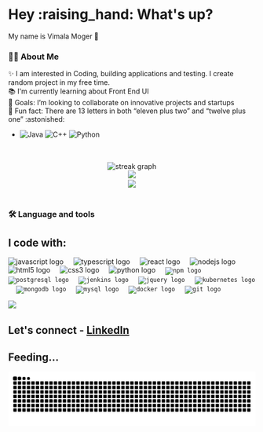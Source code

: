 <h1 align="left">Hey :raising_hand: What's up?</h1>
<p align="left">My name is Vimala Moger 👀</p>

<h3 align="left">👩‍💻  About Me</h3>

<p align="left">✨ I am interested in Coding, building applications and testing. I create random project in my free time. 
  <br>📚 I'm currently learning about Front End UI 
  <br>🎯 Goals:  I’m looking to collaborate on innovative projects and startups
  <br>🎲 Fun fact: There are 13 letters in both “eleven plus two” and “twelve plus one” :astonished:</p>

- ![Java](https://img.shields.io/badge/java-%23ED8B00.svg?style=for-the-badge&logo=openjdk&logoColor=white) ![C++](https://img.shields.io/badge/c++-%2300599C.svg?style=for-the-badge&logo=c%2B%2B&logoColor=white) ![Python](https://img.shields.io/badge/python-3670A0?style=for-the-badge&logo=python&logoColor=ffdd54)
 <br>
<div align="center">
  <br>
  <img src="https://streak-stats.demolab.com?user=VimalaMoger&locale=en&mode=daily&theme=dark&hide_border=false&border_radius=5&order=3" height="220" alt="streak graph"  />
  <br/>
  <img src="https://github-readme-stats.vercel.app/api/top-langs/?username=VimalaMoger&theme=aura&hide_border=true&include_all_commits=true&count_private=true&layout=compact" width="36%" />
 </br>
 <img width="440px" src="https://github-readme-activity-graph.vercel.app/graph?username=VimalaMoger&theme=github">
</div>
<br>
<h3 align="left">🛠 Language and tools</h3>
<h2 align="left"><b>I code with: </b></h2>
<div align="left">
  <img src="https://cdn.jsdelivr.net/gh/devicons/devicon/icons/javascript/javascript-original.svg" height="40" alt="javascript logo"  />
  <img width="12" />
  <img src="https://cdn.jsdelivr.net/gh/devicons/devicon/icons/typescript/typescript-original.svg" height="40" alt="typescript logo"  />
  <img width="12" />
  <img src="https://cdn.jsdelivr.net/gh/devicons/devicon/icons/react/react-original.svg" height="40" alt="react logo"  />
  <img width="12" />
  <img src="https://cdn.jsdelivr.net/gh/devicons/devicon/icons/nodejs/nodejs-original.svg" height="40" alt="nodejs logo"  />
  <img width="12" />  
  <img src="https://cdn.jsdelivr.net/gh/devicons/devicon/icons/html5/html5-original.svg" height="30" alt="html5 logo"  />
  <img width="12" />
  <img src="https://cdn.jsdelivr.net/gh/devicons/devicon/icons/css3/css3-original.svg" height="30" alt="css3 logo"  />
  <img width="12" />
  <img src="https://cdn.jsdelivr.net/gh/devicons/devicon/icons/python/python-original.svg" height="30" alt="python logo"  />
  <img width="12" />
  <code><img src="https://cdn.jsdelivr.net/gh/devicons/devicon/icons/npm/npm-original-wordmark.svg" height="30" alt="npm logo"  /></code>
  <img width="12" />
  <code><img src="https://cdn.jsdelivr.net/gh/devicons/devicon/icons/postgresql/postgresql-original.svg" height="30" alt="postgresql logo"  /></code>
  <img width="12" />
  <code><img src="https://skillicons.dev/icons?i=jenkins" height="30" alt="jenkins logo"  /></code>
  <img width="12" />
  <code><img src="https://cdn.jsdelivr.net/gh/devicons/devicon/icons/jquery/jquery-original.svg" height="30" alt="jquery logo"  /></code>
  <img width="12" />
  <code><img src="https://cdn.jsdelivr.net/gh/devicons/devicon/icons/kubernetes/kubernetes-plain.svg" height="30" alt="kubernetes logo"  /></code>
  <img width="12" />
  <code><img src="https://cdn.jsdelivr.net/gh/devicons/devicon/icons/mongodb/mongodb-original.svg" height="30" alt="mongodb logo"  /></code>
  <img width="12" />
  <code><img src="https://skillicons.dev/icons?i=mysql" height="30" alt="mysql logo"  /></code>
  <img width="12" />
  <code><img src="https://cdn.jsdelivr.net/gh/devicons/devicon/icons/docker/docker-original.svg" height="30" alt="docker logo"  /></code>
  <img width="12" />
  <code><img src="https://cdn.jsdelivr.net/gh/devicons/devicon/icons/git/git-original.svg" height="30" alt="git logo"  /></code>
  <img width="12" />
  <p>
  <a href="https://skillicons.dev">
    <img src="https://skillicons.dev/icons?i=github,postman,vscode,bootstrap,java,angular,spring,maven,hibernate,heroku,aws,flask,eclipse,selenium" />
  </a>
</p>
</div>


## Let's connect - [LinkedIn](https://www.linkedin.com/in/vimala-moger-73b291302 "My LinkedIn profile page")

## Feeding...
![snake gif](https://github.com/VimalaMoger/VimalaMoger/blob/output/github-contribution-grid-snake.svg)
